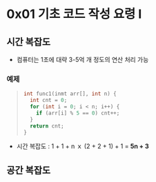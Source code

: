 # 0x01 기초 코드 작성 요령 I

## 시간 복잡도

- 컴퓨터는 1초에 대략 3-5억 개 정도의 연산 처리 가능

### 예제

> ```cpp
> int func1(inmt arr[], int n) {
>   int cnt = 0;
>   for (int i = 0; i < n; i++) {
>     if (arr[i] % 5 == 0) cnt++;
>   }
>   return cnt;
> }
> ```

- 시간 복잡도 : 1 + 1 + n ｘ (2 + 2 + 1) + 1 = **5n + 3**

## 공간 복잡도
